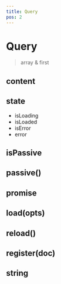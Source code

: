 ```yaml
---
title: Query
pos: 2
---
```


# Query

> array & first

## content

## state

* isLoading
* isLoaded
* isError
* error

## isPassive

## passive()

## promise

## load(opts)

## reload()

## register(doc)

## string
